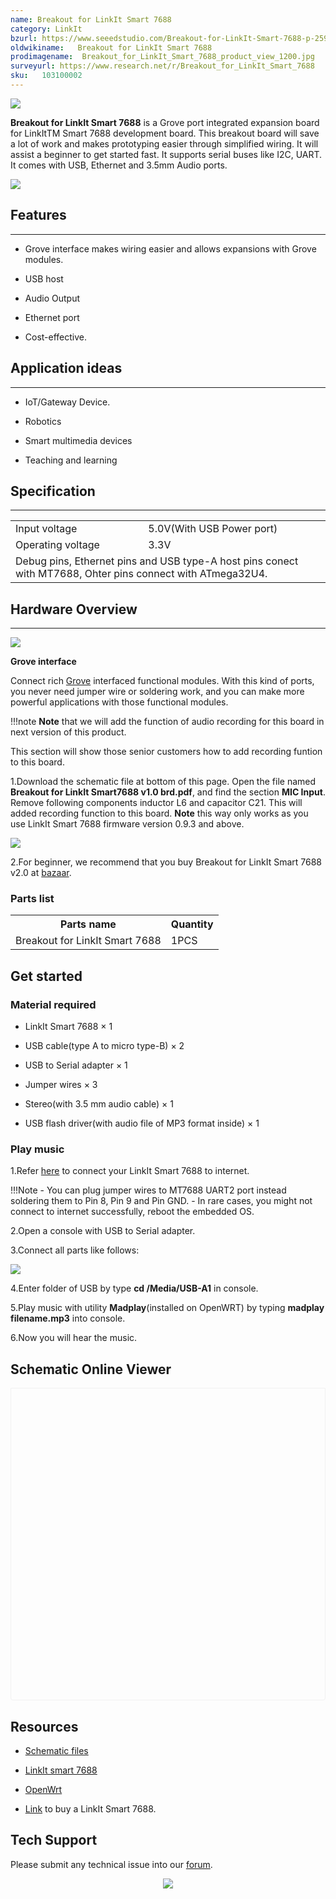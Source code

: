 ```yaml
---
name: Breakout for LinkIt Smart 7688
category: LinkIt
bzurl: https://www.seeedstudio.com/Breakout-for-LinkIt-Smart-7688-p-2590.html
oldwikiname:   Breakout for LinkIt Smart 7688
prodimagename:  Breakout_for_LinkIt_Smart_7688_product_view_1200.jpg
surveyurl: https://www.research.net/r/Breakout_for_LinkIt_Smart_7688
sku:   103100002
---
```


![](https://files.seeedstudio.com/wiki/Breakout_for_LinkIt_Smart_7688/img/Breakout_for_LinkIt_Smart_7688_product_view_1200.jpg)

**Breakout for LinkIt Smart 7688** is a Grove port integrated expansion board for LinkItTM Smart 7688 development board. This breakout board will save a lot of work and makes prototyping easier through simplified wiring. It will assist a beginner to get started fast. It supports serial buses like  I2C, UART. It comes with USB, Ethernet and 3.5mm Audio ports.

[![](https://files.seeedstudio.com/wiki/Seeed-WiKi/docs/images/300px-Get_One_Now_Banner-ragular.png)](https://www.seeedstudio.com/Breakout-for-LinkIt-Smart-7688-p-2590.html)

##  Features
---
*   Grove interface makes wiring easier and allows expansions with Grove modules.

*   USB host

*   Audio Output

*   Ethernet port

*   Cost-effective.

##  Application ideas
---
*   IoT/Gateway Device.

*   Robotics

*   Smart multimedia devices

*   Teaching and learning

##  Specification
---
<table>
<tr>
<td> Input voltage </td>
<td> 5.0V(With USB Power port)
</td></tr>
<tr>
<td> Operating voltage </td>
<td> 3.3V
</td></tr>
<tr>
<td colspan="2"> Debug pins, Ethernet pins and USB type-A host pins conect with MT7688, Ohter pins connect with ATmega32U4.
</td></tr></table>

##  Hardware Overview
---
![](https://files.seeedstudio.com/wiki/Breakout_for_LinkIt_Smart_7688/img/Breakout_for_LinkIt_Smart_7688_components_1200_s.jpg)

**Grove interface**

Connect rich [Grove](/Grove_System) interfaced functional modules. With this kind of ports, you never need jumper wire or soldering work, and you can make more powerful applications with those functional modules.

!!!note
    **Note** that we will add the function of audio recording for this board in next version of this product.


This section will show those senior customers how to add recording funtion to this board.

1.Download the schematic file at bottom of this page. Open the file named **Breakout for LinkIt Smart7688 v1.0 brd.pdf**, and find the section **MIC Input**. Remove following components inductor L6 and capacitor C21. This will added recording function to this board. **Note** this way only works as you use LinkIt Smart 7688 firmware version 0.9.3 and above.


![](https://files.seeedstudio.com/wiki/Breakout_for_LinkIt_Smart_7688/img/To_use_recording_function_on_version_1.0.png)



2.For beginner, we recommend that you buy Breakout for LinkIt Smart 7688 v2.0 at [bazaar](http://www.seeedstudio.com/depot/Breakout-for-LinkIt-Smart-7688-v20-p-2641.html?cPath=122_142).


###  **Parts list**

<table>
<tr>
<th>Parts name   </th>
<th> Quantity
</th></tr>
<tr>
<td> Breakout for LinkIt Smart 7688 </td>
<td> 1PCS
</td></tr></table>

##  Get started

###  Material required

*   LinkIt Smart 7688 × 1

*   USB cable(type A to micro type-B) × 2

*   USB to Serial adapter × 1

*   Jumper wires × 3

*   Stereo(with 3.5 mm audio cable) × 1

*   USB flash driver(with audio file of MP3 format inside) × 1

###  Play music

1.Refer [here](/LinkIt_Smart_7688#Getting_Started) to connect your LinkIt Smart 7688 to internet.


!!!Note
    - You can plug jumper wires to MT7688 UART2 port instead soldering them to Pin 8, Pin 9 and Pin GND.
    - In rare cases, you might not connect to internet successfully, reboot the embedded OS.

2.Open a console with USB to Serial  adapter.

3.Connect all parts like follows:


![](https://files.seeedstudio.com/wiki/Breakout_for_LinkIt_Smart_7688/img/Breakout_for_LinkIt_Smart_7688_demo_connection_1200.jpg)

4.Enter folder of USB by type **cd /Media/USB-A1** in console.

5.Play music with utility **Madplay**(installed on OpenWRT) by typing **madplay filename.mp3** into console.

6.Now you will hear the music.
</dd></dl>


## Schematic Online Viewer

<div class="altium-ecad-viewer" data-project-src="https://github.com/SeeedDocument/Breakout_for_LinkIt_Smart_7688/raw/master/res/Breakout_for_LinkIt_Smart_7688_v2.0_schematic_files.zip" style="border-radius: 0px 0px 4px 4px; height: 500px; border-style: solid; border-width: 1px; border-color: rgb(241, 241, 241); overflow: hidden; max-width: 1280px; max-height: 700px; box-sizing: border-box;" />
</div>


##  Resources

*   [Schematic files](https://files.seeedstudio.com/wiki/Breakout_for_LinkIt_Smart_7688/res/Breakout_for_LinkIt_Smart_7688_v2.0_schematic_files.zip)

*   [LinkIt smart 7688](/LinkIt_Smart_7688)

*   [OpenWrt](http://wiki.openwrt.org/doc/howto/user.beginner)

*   [Link](http://www.seeedstudio.com/depot/LinkIt-Smart-7688-p-2573.html?cPath=122_142) to buy a LinkIt Smart 7688.

## Tech Support
Please submit any technical issue into our [forum](http://forum.seeedstudio.com/). <br /><p style="text-align:center"><a href="https://www.seeedstudio.com/act-4.html?utm_source=wiki&utm_medium=wikibanner&utm_campaign=newproducts" target="_blank"><img src="https://files.seeedstudio.com/wiki/Wiki_Banner/new_product.jpg" /></a></p>